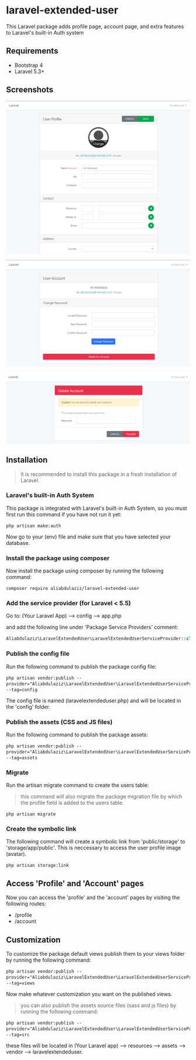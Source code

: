 # laravel-extended-user
This Laravel package adds profile page, account page, and extra features to Laravel's built-in Auth system

## Requirements
- Bootstrap 4
- Laravel 5.3+



## Screenshots
![Profile page](https://raw.githubusercontent.com/Aliabdulaziz/laravel-extended-user/master/screenshots/01.PNG "Profile Page (/profile)")

![Account page](https://raw.githubusercontent.com/Aliabdulaziz/laravel-extended-user/master/screenshots/02.PNG "Profile Page (/account)")

![Delete account page](https://raw.githubusercontent.com/Aliabdulaziz/laravel-extended-user/master/screenshots/03.PNG "Profile Page (/account/delete)")



## Installation

> It is recommended to install this package in a fresh installation of Laravel.

### Laravel's built-in Auth System

This package is integrated with Laravel's built-in Auth System, 
so you must first run this command if you have not run it yet:

```shell
php artisan make:auth
```
Now go to your (env) file and make sure that you have selected your database. 

### Install the package using composer

Now install the package using composer by running the following command:

```shell
composer require aliabdulaziz/laravel-extended-user
```

### Add the service provider (for Laravel < 5.5)

Go to: (Your Laravel App) --> config --> app.php

and add the following line under 'Package Service Providers' comment:

```php
Aliabdulaziz\LaravelExtendedUser\LaravelExtendedUserServiceProvider::class
```

### Publish the config file

Run the following command to publish the package config file:

```shell
php artisan vendor:publish --provider="Aliabdulaziz\LaravelExtendedUser\LaravelExtendedUserServiceProvider" --tag=config
```

The config file is named (laravelextendeduser.php) and will be located in the 'config' folder.


### Publish the assets (CSS and JS files)

Run the following command to publish the package assets:

```shell
php artisan vendor:publish --provider="Aliabdulaziz\LaravelExtendedUser\LaravelExtendedUserServiceProvider" --tag=assets
```

### Migrate

Run the artisan migrate command to create the users table:

> this command will also migrate the package migration file by which the profile field is added to the users table.

```shell
php artisan migrate
```

### Create the symbolic link

The following command will create a symbolic link from 'public/storage' to  'storage/app/public'.
This is neccessary to access the user profile image (avatar).

```shell
php artisan storage:link
```

## Access 'Profile' and 'Account' pages

Now you can access the 'profile' and the 'account' pages by visiting the following routes:

- /profile
- /account



## Customization

To customize the package default views publish them to your views folder by running the following command:

```shell
php artisan vendor:publish --provider="Aliabdulaziz\LaravelExtendedUser\LaravelExtendedUserServiceProvider" --tag=views
```

Now make whatever customization you want on the published views.

> you can also publish the assets source files (sass and js files) by running the following command:

```shell
php artisan vendor:publish --provider="Aliabdulaziz\LaravelExtendedUser\LaravelExtendedUserServiceProvider" --tag=src
```

these files will be located in (Your Laravel app) --> resources --> assets --> vendor --> laravelextendeduser.

